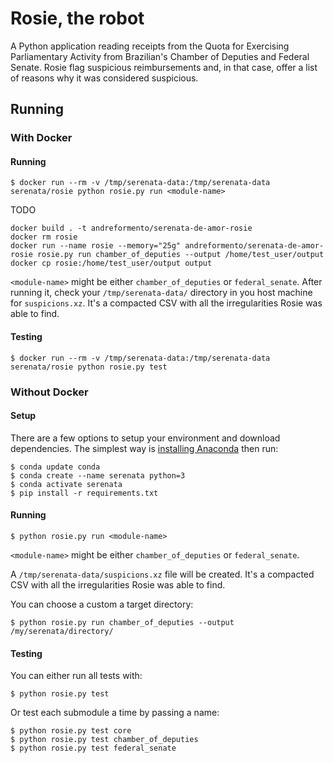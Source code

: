 # Rosie, the robot

A Python application reading receipts from the Quota for Exercising Parliamentary Activity from Brazilian's Chamber of Deputies and Federal Senate. Rosie flag suspicious reimbursements and, in that case, offer a list of reasons why it was considered suspicious.

## Running

### With Docker

#### Running

```console
$ docker run --rm -v /tmp/serenata-data:/tmp/serenata-data serenata/rosie python rosie.py run <module-name>
```

TODO
```console
docker build . -t andreformento/serenata-de-amor-rosie
docker rm rosie
docker run --name rosie --memory="25g" andreformento/serenata-de-amor-rosie rosie.py run chamber_of_deputies --output /home/test_user/output
docker cp rosie:/home/test_user/output output
```

`<module-name>` might be either `chamber_of_deputies` or `federal_senate`. After running it, check your `/tmp/serenata-data/` directory in you host machine for `suspicions.xz`. It's a compacted CSV with all the irregularities Rosie was able to find.

#### Testing

```console
$ docker run --rm -v /tmp/serenata-data:/tmp/serenata-data serenata/rosie python rosie.py test
```

### Without Docker

#### Setup

There are a few options to setup your environment and download dependencies. The simplest way is [installing Anaconda](https://docs.anaconda.com/anaconda/install/) then run:

```console
$ conda update conda
$ conda create --name serenata python=3
$ conda activate serenata
$ pip install -r requirements.txt
```

#### Running


```console
$ python rosie.py run <module-name>
```

`<module-name>` might be either `chamber_of_deputies` or `federal_senate`.

A `/tmp/serenata-data/suspicions.xz` file will be created. It's a compacted CSV with all the irregularities Rosie was able to find.

You can choose a custom a target directory:

```console
$ python rosie.py run chamber_of_deputies --output /my/serenata/directory/
```

#### Testing

You can either run all tests with:

```console
$ python rosie.py test
```

Or test each submodule a time by passing a name:

```console
$ python rosie.py test core
$ python rosie.py test chamber_of_deputies
$ python rosie.py test federal_senate
```